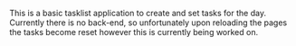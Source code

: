 This is a basic tasklist application to create and set tasks for the day. 
Currently there is no back-end, so unfortunately upon reloading the pages the tasks become reset however this is currently being worked on. 
